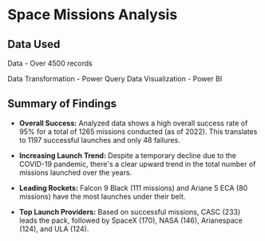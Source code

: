 # Space Missions Analysis

## **Data Used**

Data - Over 4500 records

Data Transformation - Power Query
Data Visualization - Power BI

## **Summary of Findings**

* **Overall Success:** Analyzed data shows a high overall success rate of 95% for a total of 1265 missions conducted (as of 2022). This translates to 1197 successful launches and only 48 failures.

* **Increasing Launch Trend:** Despite a temporary decline due to the COVID-19 pandemic, there's a clear upward trend in the total number of missions launched over the years.

* **Leading Rockets:** Falcon 9 Black (111 missions) and Ariane 5 ECA (80 missions) have the most launches under their belt.

* **Top Launch Providers:** Based on successful missions, CASC (233) leads the pack, followed by SpaceX (170), NASA (146), Arianespace (124), and ULA (124).
